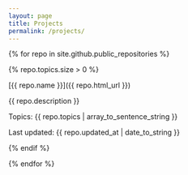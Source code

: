 ```yaml
---
layout: page
title: Projects
permalink: /projects/
---
```


{% for repo in site.github.public_repositories %}

{% repo.topics.size > 0 %}

[{{ repo.name }}]({{ repo.html_url }})

{{ repo.description }}

Topics: {{ repo.topics | array_to_sentence_string }}

Last updated: {{ repo.updated_at | date_to_string }}

{% endif %}

{% endfor %}
